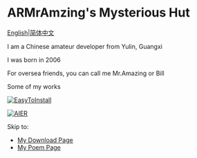 # ARMrAmzing's Mysterious Hut

[English](https://armramzing.github.io/en_us)|[简体中文](https://armramzing.github.io)

I am a Chinese amateur developer from Yulin, Guangxi

I was born in 2006

For oversea friends, you can call me Mr.Amazing or Bill

Some of my works

[![EasyToInstall](https://github-readme-stats.vercel.app/api/pin/?username=AmazingRabbit-Studio&repo=EasyToInstall&theme=dark)](https://github.com/AmazingRabbit-Studio/EasyToInstall)

[![AIER](https://github-readme-stats.vercel.app/api/pin/?username=AmazingRabbit-Studio&repo=Anti-internal-Energy-Revolution&theme=dark)](https://github.com/AmazingRabbit-Studio/Anti-internal-Energy-Revolution)

Skip to:

- [My Download Page](https://armramzing.github.io/downloads/)
- [My Poem Page](https://armramzing.github.io/poems/)

